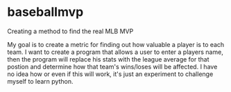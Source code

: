 # baseballmvp
Creating a method to find the real MLB MVP

My goal is to create a metric for finding out how valuable a player is to each team. 
I want to create a program that allows a user to enter a players name, then the program will replace his stats with the league average for that postion and determine how that team's wins/loses will be affected. 
I have no idea how or even if this will work, it's just an experiment to challenge myself to learn python.
